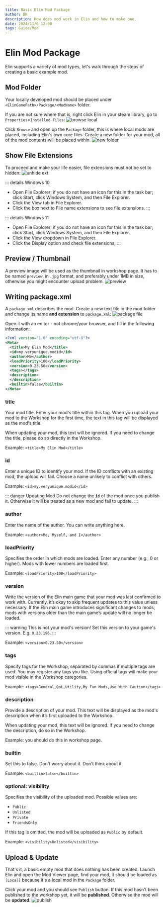 ```yaml
---
title: Basic Elin Mod Package
author: DK
description: How does mod work in Elin and how to make one.
date: 2024/11/6 12:00
tags: Guide/Mod
---
```


# Elin Mod Package

Elin supports a variety of mod types, let's walk through the steps of creating a basic example mod.

## Mod Folder

Your locally developed mod should be placed under `<ElinGamePath>/Package/<ModName>` folder.

If you are not sure where that is, right click Elin in your steam library, go to `Properties`>`Installed Files`:
![browse local](./assets/browse.png)

Click `Browse` and open up the `Package` folder, this is where local mods are placed, including Elin's own core files. Create a new folder for your mod, all of the mod contents will be placed within.
![new folder](./assets/new_mod.png)

## Show File Extensions

To proceed and make your life easier, file extensions must not be set to hidden:
![unhide ext](./assets/unhide_ext.png)

::: details Windows 10
+ Open File Explorer; if you do not have an icon for this in the task bar; click Start, click Windows System, and then File Explorer.
+ Click the View tab in File Explorer.
+ Click the box next to File name extensions to see file extensions.
:::

::: details Windows 11
+ Open File Explorer; if you do not have an icon for this in the task bar; click Start, click Windows System, and then File Explorer.
+ Click the View dropdown in File Explorer.
+ Click the Display option and check file extensions;
:::

## Preview / Thumbnail

A preview image will be used as the thumbnail in workshop page. It has to be named `preview`, in `.jpg` format, and preferably under 1MB in size, otherwise you might encounter upload problem.
![preview](./assets/preview.png)

## Writing package.xml

A `package.xml` describes the mod. Create a new text file in the mod folder and change its name **and extension** to `package.xml`:
![package file](./assets/package_file.png)

Open it with an editor - not chrome/your browser, and fill in the following information:
```xml
<?xml version="1.0" encoding="utf-8"?>
<Meta>
  <title>My Elin Mod</title>
  <id>my.veryunique.modid</id>
  <author>Me</author>
  <loadPriority>100</loadPriority>
  <version>0.23.50</version>
  <tags></tags>
  <description>
  </description>
  <builtin>false</builtin>
</Meta>
```

### title

Your mod title. Enter your mod's title within this tag. When you upload your mod to the Workshop for the first time, the text in this tag will be displayed as the mod's title.

When updating your mod, this text will be ignored. If you need to change the title, please do so directly in the Workshop.

Example: `<title>My Elin Mod</title>`

### id

Enter a unique ID to identify your mod. If the ID conflicts with an existing mod, the upload will fail. Choose a name unlikely to conflict with others.

Example: `<id>my.veryunique.modid</id>`

::: danger Updating Mod
Do not change the **`id`** of the mod once you publish it. Otherwise it will be treated as a new mod and fail to update.
:::

### author

Enter the name of the author. You can write anything here.

Example: `<author>Me, Myself, and I</author>`

### loadPriority

Specifies the order in which mods are loaded. Enter any number (e.g., 0 or higher). Mods with lower numbers are loaded first.

Example: `<loadPriority>100</loadPriority>`

### version

Write the version of the Elin main game that your mod was last confirmed to work with. Currently, it’s okay to skip frequent updates to this value unless necessary. If the Elin main game introduces significant changes to mods, mods with versions older than the main game’s update will no longer be loaded.

::: warning
This is not your mod's version! Set this version to your game's version. E.g. `0.23.196`.
:::

Example: `<version>0.23.50</version>`

### tags

Specify tags for the Workshop, separated by commas if multiple tags are used. You may register any tags you like. Using official tags will make your mod visible in the Workshop categories. 

<LinkCard t="Official Tags" u="https://docs.google.com/document/d/e/2PACX-1vR7MjQ_5hAmavFB8iMW6xm7vSYJg_g8I1s8KtvjBO-N_zNATnsmdmyQsmxQ8z9yEpZxNoc-TTdZm8so/pub"/>

Example: `<tags>General,QoL,Utility,My Fun Mods,Use With Caution</tags>` 

### description

Provide a description of your mod. This text will be displayed as the mod's description when it’s first uploaded to the Workshop.

When updating your mod, this text will be ignored. If you need to change the description, do so in the Workshop.

Example: you should do this in workshop page.

### builtin

Set this to false. Don't worry about it. Don't think about it.

Example: `<builtin>false</builtin>`

### optional: visibility

Specifies the visibility of the uploaded mod. Possible values are:
+ `Public`
+ `Unlisted`
+ `Private`
+ `FriendsOnly`

If this tag is omitted, the mod will be uploaded as `Public` by default.

Example: `<visibility>Unlisted</visibility>`

## Upload & Update

That's it, a basic empty mod that does nothing has been created. Launch Elin and open the Mod Viewer page, find your mod, it should be loaded as `[Local]` because it's a local mod in the `Package` folder.

Click your mod and you should see `Publish` button. If this mod hasn't been published to the workshop yet, it will be **published**. Otherwise the mod will be **updated**.
![publish](./assets/publish.png)